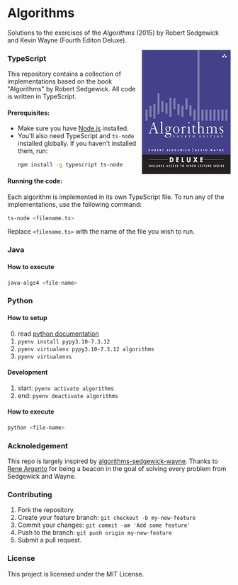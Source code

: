 # Algorithms

Solutions to the exercises of the _Algorithms_ (2015) by Robert Sedgewick and Kevin Wayne (Fourth Editon Deluxe).  

<a href="url"><img src="assets/book_cover.jpg" align="right" height="280" width="200"></a>


### TypeScript

This repository contains a collection of implementations based on the book "Algorithms" by Robert Sedgewick. All code is written in TypeScript.

#### Prerequisites:

- Make sure you have [Node.js](https://nodejs.org/) installed.
- You'll also need TypeScript and `ts-node` installed globally. If you haven't installed them, run:
  ```bash
  npm install -g typescript ts-node
  ```

#### Running the code:

Each algorithm is implemented in its own TypeScript file. To run any of the implementations, use the following command:

```bash
ts-node <filename.ts>
```

Replace `<filename.ts>` with the name of the file you wish to run.


### Java

#### How to execute

```bash
java-algs4 <file-name>
```

### Python

#### How to setup

0. read [python documentation](https://github.com/pharrukh/lookup_repository/blob/master/python.md#pyenv---python-version-manager)
1. `pyenv install pypy3.10-7.3.12`
2. `pyenv virtualenv pypy3.10-7.3.12 algorithms`
3. `pyenv virtualenvs`

#### Development
1. start: `pyenv activate algorithms`
2. end: `pyenv deactivate algorithms`

#### How to execute

```bash
python <file-name>
```

### Acknoledgement

This repo is largely inspired by [algorithms-sedgewick-wayne](https://github.com/reneargento/algorithms-sedgewick-wayne/).
Thanks to [Rene Argento](https://github.com/reneargento) for being a beacon in the goal of solving every problem from Sedgewick and Wayne. 


### Contributing

1. Fork the repository.
2. Create your feature branch: `git checkout -b my-new-feature`
3. Commit your changes: `git commit -am 'Add some feature'`
4. Push to the branch: `git push origin my-new-feature`
5. Submit a pull request.

### License

This project is licensed under the MIT License.
